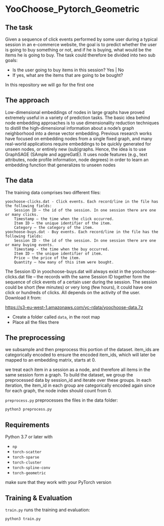 # YooChoose_Pytorch_Geometric

## The task

Given a sequence of click events performed by some user during a typical session in an e-commerce website, the goal is to predict whether the user is going to buy something or not, and if he is buying, what would be the items he is going to buy. The task could therefore be divided into two sub goals:

* Is the user going to buy items in this session? Yes | No
* If yes, what are the items that are going to be bought?

In this repository we will go for the first one

## The approach

Low-dimensional embeddings of nodes in large graphs have proved extremely useful in a variety of prediction tasks. The basic idea behind node embedding approaches is to use dimensionality reduction techniques to distill the high-dimensional information about a node’s graph neighborhood into a dense vector embedding. Previous research works have focused on embedding nodes from a single fixed graph, and many real-world applications require embeddings to be quickly generated for unseen nodes, or entirely new (sub)graphs. Hence, the idea is to use GraphSAGE (SAmple and aggreGatE). It uses node features (e.g., text attributes, node profile information, node degrees) in order to learn an embedding function that generalizes to unseen nodes

## The data

The training data comprises two different files:

    yoochoose-clicks.dat - Click events. Each record/line in the file has the following fields:
        Session ID – the id of the session. In one session there are one or many clicks.
        Timestamp – the time when the click occurred.
        Item ID – the unique identifier of the item.
        Category – the category of the item.
    yoochoose-buys.dat - Buy events. Each record/line in the file has the following fields:
        Session ID - the id of the session. In one session there are one or many buying events.
        Timestamp - the time when the buy occurred.
        Item ID – the unique identifier of item.
        Price – the price of the item.
        Quantity – how many of this item were bought.

The Session ID in yoochoose-buys.dat will always exist in the yoochoose-clicks.dat file – the records with the same Session ID together form the sequence of click events of a certain user during the session. The session could be short (few minutes) or very long (few hours), it could have one click or hundreds of clicks. All depends on the activity of the user. Download it from:

https://s3-eu-west-1.amazonaws.com/yc-rdata/yoochoose-data.7z

* Create a folder called `data`, in the root map
* Place all the files there

## The preprocessing

we subsample and then preprocess this portion of the dataset. item_ids are categorically encoded to ensure the encoded item_ids, which will later be mapped to an embedding matrix, starts at 0.

we treat each item in a session as a node, and therefore all items in the same session form a graph. To build the dataset, we group the preprocessed data by session_id and iterate over these groups. In each iteration, the item_id in each group are categorically encoded again since for each graph, the node index should count from 0.

`preprocess.py` preprocesses the files in the data folder:

```bash
python3 preprocess.py
```

## Requirements

Python 3.7 or later with 

- `np`
- `torch-scatter`
- `torch-sparse`
- `torch-cluster`
- `torch-spline-conv `
- `torch-geometric`

make sure that they work with your PyTorch version

## Training & Evaluation

`train.py` runs the training and evaluation:
```bash
python3 train.py
```
